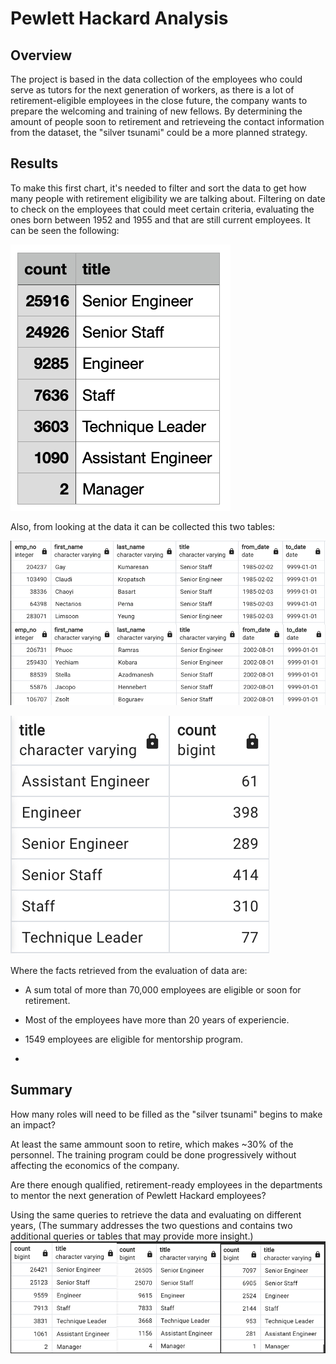 # Pewlett Hackard Analysis
## Overview
The project is based in the data collection of the employees who could serve as tutors for the next generation of workers, as there is a lot of retirement-eligible employees in the close future, the company wants to prepare the welcoming and training of new fellows. By determining the amount of people soon to retirement and retrieveing the contact information from the dataset, the "silver tsunami" could be a more planned strategy.


## Results

To make this first chart, it's needed to filter and sort the data to get how many people with retirement eligibility we are talking about. Filtering on date to check on the employees that could meet certain criteria, evaluating the ones born between 1952 and 1955 and that are still current employees. It can be seen the following: 

![retiring_titles.png](Resources/retiring_titles.png)

Also, from looking at the data it can be collected this two tables: 

![retiring_table.png](Resources/retiring_table.png)

![mentors_eligibles.png](Resources/mentors_eligibles.png)

Where the facts retrieved from the evaluation of data are:

- A sum total of more than 70,000 employees are eligible or soon for retirement.

- Most of the employees have more than 20 years of experiencie.

- 1549 employees are eligible for mentorship program.

- 

## Summary

How many roles will need to be filled as the "silver tsunami" begins to make an impact?
  
  At least the same ammount soon to retire, which makes ~30% of the personnel. The training program could be done progressively without affecting the economics of the company. 
  
Are there enough qualified, retirement-ready employees in the departments to mentor the next generation of Pewlett Hackard employees?

Using the same queries to retrieve the data and evaluating on different years, 
  (The summary addresses the two questions and contains two additional queries or tables that may provide more insight.)
 ![rough_comparison.png](Resources/rough_comparison.png)

  
  
